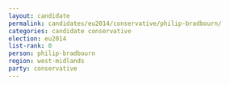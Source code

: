 ```yaml
---
layout: candidate
permalink: candidates/eu2014/conservative/philip-bradbourn/
categories: candidate conservative
election: eu2014
list-rank: 0
person: philip-bradbourn
region: west-midlands
party: conservative
---
```

